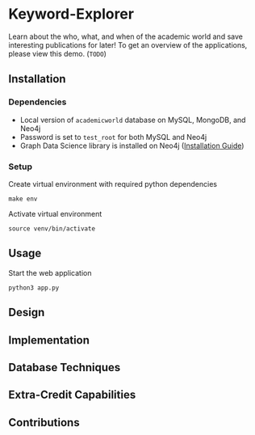 # Keyword-Explorer

Learn about the who, what, and when of the academic world and save interesting publications for later!
To get an overview of the applications, please view this demo. (`TODO`)

## Installation

### Dependencies

- Local version of `academicworld` database on MySQL, MongoDB, and Neo4j
- Password is set to `test_root` for both MySQL and Neo4j
- Graph Data Science library is installed on Neo4j ([Installation Guide](https://neo4j.com/docs/graph-data-science/current/installation/neo4j-desktop/))


### Setup

Create virtual environment with required python dependencies
```{zsh}
make env
```

Activate virtual environment
```{zsh}
source venv/bin/activate
```

## Usage

Start the web application
```{zsh}
python3 app.py
```

## Design


## Implementation


## Database Techniques


## Extra-Credit Capabilities


## Contributions
